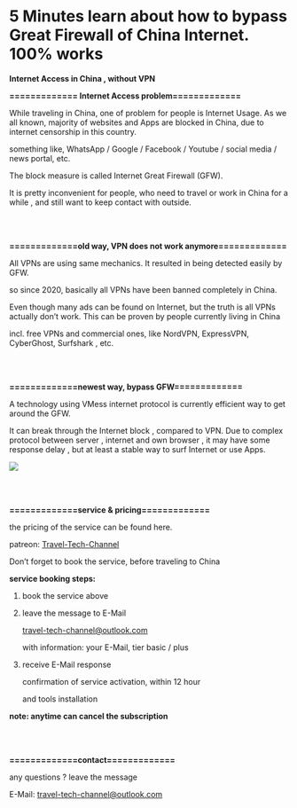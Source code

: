 # 5 Minutes learn about how to bypass Great Firewall of China Internet. 100% works

**Internet Access in China ,  without VPN**

**============= Internet Access problem=============**

While traveling in China,  one of problem for people is Internet Usage. 
As we all known,  majority of websites and Apps are blocked in China, due to internet censorship in this country.

something like, WhatsApp / Google / Facebook / Youtube / social media / news portal,  etc. 

The block measure is called Internet Great Firewall (GFW).

It is pretty inconvenient for people,  who need to travel or work in China for a while ,  and still want to keep contact with outside. 

<br/><br/>

**=============old way, VPN does not work anymore=============**

All VPNs are using same mechanics.  It resulted in being detected easily by GFW.

so since 2020,  basically all VPNs have been banned completely in China.

Even though many ads can be found on Internet,  but the truth is all VPNs actually don’t work.
This can be proven by people currently living in China 

incl. free VPNs and commercial ones, like NordVPN,  ExpressVPN, CyberGhost, Surfshark ,  etc.  

<br/><br/>

**=============newest way,  bypass GFW=============**

A technology using VMess internet protocol is currently efficient way to get around the GFW.

It can break through the Internet block , compared to VPN.
Due to complex protocol between server , internet and own browser ,  it may have some response delay , 
but at least a stable way to surf Internet or use  Apps.



![](https://res.cloudinary.com/drvlvxidz/image/upload/v1703764502/10-GFW/webpage/001_auqkoe.png)


<br/><br/>


**=============service & pricing=============**


the pricing of the service can be found here.	
	

patreon:  [Travel-Tech-Channel](https://www.patreon.com/kuku95454)

Don’t forget to book the service, before traveling to China

**service booking steps:**     

1. book the service above  

2. leave the message to E-Mail

    travel-tech-channel@outlook.com  

    with information:   your E-Mail,      tier basic / plus 

3.  receive E-Mail  response

    confirmation of service activation,  within 12 hour

    and tools installation


**note:  anytime can cancel the subscription** 




<br/><br/>

**=============contact=============**

any questions ?  leave the message

E-Mail:   travel-tech-channel@outlook.com






